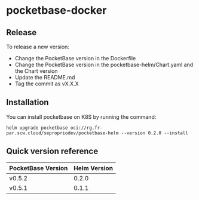 # pocketbase-docker

## Release

To release a new version:

- Change the PocketBase version in the Dockerfile
- Change the PocketBase version in the pocketbase-helm/Chart.yaml and the Chart version
- Update the README.md
- Tag the commit as vX.X.X

## Installation

You can install pocketbase on K8S by running the command:

`helm upgrade pocketbase oci://rg.fr-par.scw.cloud/sepropriodev/pocketbase-helm --version 0.2.0 --install`

## Quick version reference

| PocketBase Version | Helm Version |
|--------------------|--------------|
| v0.5.2             | 0.2.0        |
| v0.5.1             | 0.1.1        |